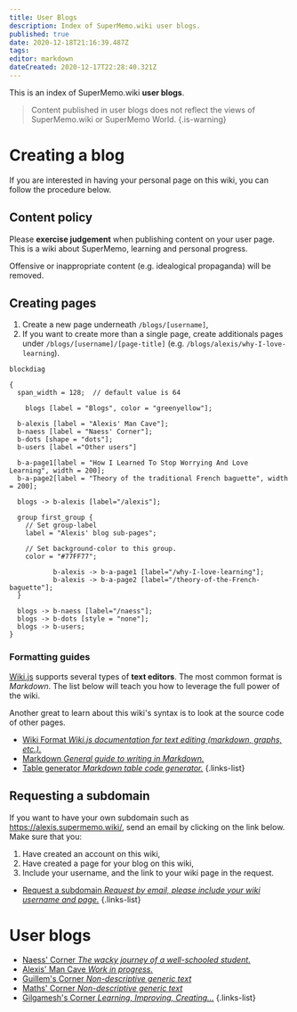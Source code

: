 ```yaml
---
title: User Blogs
description: Index of SuperMemo.wiki user blogs.
published: true
date: 2020-12-18T21:16:39.487Z
tags: 
editor: markdown
dateCreated: 2020-12-17T22:28:40.321Z
---
```


This is an index of SuperMemo.wiki **user blogs**.

> Content published in user blogs does not reflect the views of SuperMemo.wiki or SuperMemo World.
{.is-warning}

# Creating a blog

If you are interested in having your personal page on this wiki, you can follow the procedure below.

## Content policy

Please **exercise judgement** when publishing content on your user page. This is a wiki about SuperMemo, learning and personal progress.

Offensive or inappropriate content (e.g. idealogical propaganda) will be removed.

## Creating pages

1. Create a new page underneath `/blogs/[username]`,
2. If you want to create more than a single page, create additionals pages under `/blogs/[username]/[page-title]` (e.g. `/blogs/alexis/why-I-love-learning`).

```kroki
blockdiag

{
  span_width = 128;  // default value is 64
  
	blogs [label = "Blogs", color = "greenyellow"];
  
  b-alexis [label = "Alexis' Man Cave"];
  b-naess [label = "Naess' Corner"];
  b-dots [shape = "dots"];
  b-users [label ="Other users"]
  
  b-a-page1[label = "How I Learned To Stop Worrying And Love Learning", width = 200];
  b-a-page2[label = "Theory of the traditional French baguette", width = 200];
  
  blogs -> b-alexis [label="/alexis"];
  
  group first_group {
    // Set group-label
    label = "Alexis' blog sub-pages";

    // Set background-color to this group.
    color = "#77FF77";
    
           b-alexis -> b-a-page1 [label="/why-I-love-learning"];
           b-alexis -> b-a-page2 [label="/theory-of-the-French-baguette"];
  }
  
  blogs -> b-naess [label="/naess"];
  blogs -> b-dots [style = "none"];
  blogs -> b-users;
}
```

### Formatting guides

[Wiki.js](https://wiki.js.org/) supports several types of **text editors**. The most common format is *Markdown*. The list below will teach you how to leverage the full power of the wiki.

Another great to learn about this wiki's syntax is to look at the source code of other pages.

- [<span style="color:black;" class="mdi mdi-pencil-outline mr-1"></span> Wiki Format *Wiki.js documentation for text editing (markdown, graphs, etc.).*](https://docs.requarks.io/editors)
- [<span style="color:black;" class="mdi mdi-language-markdown mr-1"></span> Markdown *General guide to writing in Markdown.*](https://www.markdownguide.org/)
- [<span style="color:black;" class="mdi mdi-table mr-1"></span> Table generator *Markdown table code generator.*](https://www.tablesgenerator.com/markdown_tables)
{.links-list}

## Requesting a subdomain

If you want to have your own subdomain such as https://alexis.supermemo.wiki/, send an email by clicking on the link below. Make sure that you:
1. Have created an account on this wiki,
2. Have created a page for your blog on this wiki,
3. Include your username, and the link to your wiki page in the request.

- [Request a subdomain *Request by email, please include your wiki username and page.*](mailto:alexis@supermemo.wiki?subject=[SuperMemo.wiki]%20I%20would%20like%20to%20create%20a%20blog&body=Hello,%0D%0A%0D%0ACould%20you%20please%20create%20a%20subdomain%20for%20my%20blog?%20My%20username%20is%20[username].%20My%20wiki%20page%20is%20[https://www.supermemo.wiki/blogs/[username].%0D%0A%0D%0AThanks!)
{.links-list}

# User blogs

- [<span style="color: black;" class="mdi mdi-message-arrow-right-outline mr-1"></span> Naess' Corner *The wacky journey of a well-schooled student.*](https://naess.supermemo.wiki/)
- [<span style="color: black;" class="mdi mdi-message-arrow-right-outline mr-1"></span> Alexis' Man Cave *Work in progress.*](https://alexis.supermemo.wiki/)
- [<span style="color: black;" class="mdi mdi-message-arrow-right-outline mr-1"></span> Guillem's Corner *Non-descriptive generic text*](https://guillem.supermemo.wiki)
- [<span style="color: black;" class="mdi mdi-message-arrow-right-outline mr-1"></span> Maths' Corner *Non-descriptive generic text*](https://maths.supermemo.wiki)
- [<span style="color: black;" class="mdi mdi-message-arrow-right-outline mr-1"></span> Gilgamesh's Corner *Learning, Improving, Creating...*](https://gilgamesh.supermemo.wiki)
{.links-list}
